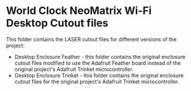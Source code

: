 # World Clock NeoMatrix Wi-Fi Desktop Cutout files

This folder contains the LASER cutout files for different versions of the project:

* Desktop Enclosure Feather - this folder contains the original enclosure cutout files modified to use the Adafruit Feather board instead of the original project's Adafruit Trinket microcontroller.
* Desktop Enclosure Trinket - this folder contains the original enclosure cutout files for the original project's Adafruit Trinket microcontroller.